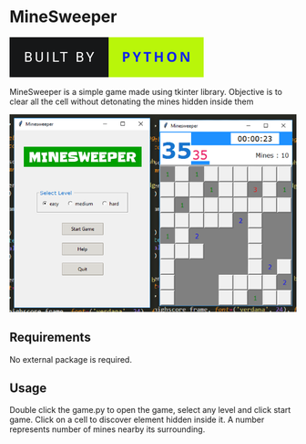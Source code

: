 # MineSweeper

<img src="../project.svg" alt="Python Games" /> 

MineSweeper is a simple game made using tkinter library. Objective is to clear all the cell without
detonating the mines hidden inside them

![Alt text](app.png?raw=true "MineSweeper")

## Requirements

No external package is required.

## Usage

Double click the game.py to open the game, select any level and click start game. Click on a cell to
discover element hidden inside it. A number represents number of mines nearby its surrounding.
